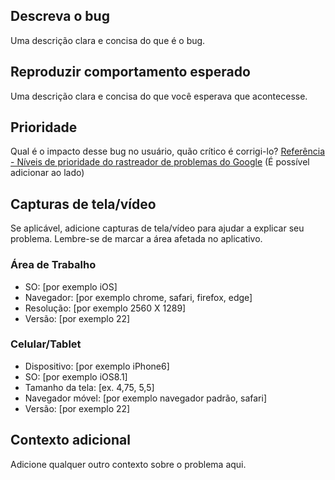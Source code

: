 ## Descreva o bug
Uma descrição clara e concisa do que é o bug.

## Reproduzir comportamento esperado
Uma descrição clara e concisa do que você esperava que acontecesse.

## Prioridade
Qual é o impacto desse bug no usuário, quão crítico é corrigi-lo?
[Referência - Níveis de prioridade do rastreador de problemas do Google](https://developers.google.com/issue-tracker/concepts/issues#priority)
(É possível adicionar ao lado)

## Capturas de tela/vídeo
Se aplicável, adicione capturas de tela/vídeo para ajudar a explicar seu problema.
Lembre-se de marcar a área afetada no aplicativo.

### Área de Trabalho
- SO: [por exemplo iOS]
- Navegador: [por exemplo chrome, safari, firefox, edge]
- Resolução: [por exemplo 2560 X 1289]
- Versão: [por exemplo 22]

### Celular/Tablet
- Dispositivo: [por exemplo iPhone6]
- SO: [por exemplo iOS8.1]
- Tamanho da tela: [ex. 4,75, 5,5]
- Navegador móvel: [por exemplo navegador padrão, safari]
- Versão: [por exemplo 22]

## Contexto adicional
Adicione qualquer outro contexto sobre o problema aqui.
